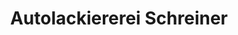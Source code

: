 ---
title: "Autolackiererei Schreiner"
url: /alzenau/autolackiererei-schreiner/
shop: Autowerkstatt
---